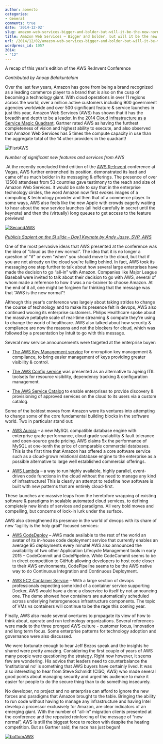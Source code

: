 ```yaml
---
author: aonesto
categories:
- General
comments: true
date: '2014-12-02'
slug: amazon-web-services-bigger-and-bolder-but-will-it-be-the-new-normal
title: Amazon Web Services – Bigger and bolder, but will it be the new normal?
url: /2014/12/02/amazon-web-services-bigger-and-bolder-but-will-it-be-the-new-normal
wordpress_id: 1057
2014:
- "12"
---
```



A recap of this year's edition of the AWS Re:Invent Conference

_Contributed by Anoop Balakuntalam_

Over the last few years, Amazon has gone from being a brand recognized as a leading commerce player to a brand that is also on the cusp of becoming a technology giant. With cloud operations in over 11 regions across the world, over a million active customers including 900 government agencies worldwide and over 500 significant feature & service launches in just this year, Amazon Web Services (AWS) has shown that it has the breadth and depth to be a leader. In the [2014 Cloud Infrastructure as a Service Magic Quadrant](http://www.gartner.com/technology/reprints.do?id=1-1UKQQA6&ct=140528&st=sb), Gartner rated AWS as having the furthest completeness of vision and highest ability to execute, and also observed that Amazon Web Services has 5 times the compute capacity in use than the aggregate total of the 14 other providers in the quadrant!

[![FisrtAWS](/uploads/2014/12/FisrtAWS-300x164.png)](/uploads/2014/12/FisrtAWS.png)


_Number of significant new features and services from AWS_


 At the recently concluded third edition of the [AWS Re:Invent](https://reinvent.awsevents.com/) conference at Vegas, AWS further entrenched its position, demonstrated its lead and came off as much bolder in its messaging & offerings. The presence of over 13500 attendees from 53 countries gave testimony to the reach and size of Amazon Web Services. It would be safe to say that in the enterprise technology circles, the word Amazon now first evokes images of a computing & technology provider and then that of a commerce player. In some ways, AWS also feels like the new Apple with crowds eagerly waiting to hear about the new service launches (all held carefully in secret until the keynote) and then the (virtually) long queues to get access to the feature previews!

[![SecondAWS](/uploads/2014/12/SecondAWS-300x164.png)](/uploads/2014/12/SecondAWS.png)


[_Publicis Sapient on the SI slide – Day1 Keynote by Andy Jassy, SVP, AWS_](https://www.youtube.com/watch?v=wApMDQFvNio)


One of the most pervasive ideas that AWS presented at the conference was the idea of “cloud as the new normal”. The idea that it is no longer a question of "if" or even "when" you should move to the cloud, but that if you are not already on the cloud you're falling behind. In fact, AWS took its messaging one step further to talk about how several large enterprises have made the decision to go “all-in” with Amazon. Companies like Major League Baseball were invited to talk about their decision to go with AWS, several of whom made a reference to how it was a no-brainer to choose Amazon. At the end of it all, one might be forgiven for thinking that the message was that “AWS is the new normal”!

Although this year's conference was largely about taking strides to change the course of technology and to make its presence felt in devops, AWS also continued wooing its enterprise customers. Philips Healthcare spoke about the massive petabyte scale of real-time streaming & compute they're using to change the world of healthcare. AWS also talked about how security & compliance are now the reasons and not the blockers for cloud, which was followed by a presentation by Intuit to go with this message.

Several new service announcements were targeted at the enterprise buyer:



	
  * [The AWS Key Management service](http://aws.amazon.com/kms/) for encryption key management & compliance, to bring easier management of keys providing greater visibility & control.

	
  * [The AWS Config service](http://aws.amazon.com/config/) was presented as an alternative to ageing ITIL toolsets for resource visibility, dependency tracking & configuration management.

	
  * [The AWS Service Catalog](http://aws.amazon.com/servicecatalog/) to enable enterprises to provide discovery & provisioning of approved services on the cloud to its users via a custom catalog.


Some of the boldest moves from Amazon were its ventures into attempting to change some of the core fundamental building blocks in the software world. Two in particular stand out:

	
  * [AWS Aurora](http://aws.amazon.com/rds/aurora/) – a new MySQL compatible database engine with enterprise grade performance, cloud grade scalability & fault tolerance and open-source grade pricing. AWS claims 5x the performance of MySQL at one-tenth the price of comparable commercial databases. This is the first time that Amazon has offered a core software service such as a cloud-grown relational database engine to the enterprise as a possible alternative to large well established commercial offerings.

	
  * [AWS Lambda](http://aws.amazon.com/lambda/) – a way to run highly available, highly parallel, event-driven code functions in the cloud without the need to manage any kind of infrastructure! This is clearly an attempt to redefine how software is built with new patterns that are entirely cloud-first.


These launches are massive leaps from the heretofore wrapping of existing software & paradigms in scalable automated cloud services, to defining completely new kinds of services and paradigms. All very bold moves and compelling, but concerns of lock-in lurk under the surface.

AWS also strengthened its presence in the world of devops with its share of new “agility is the holy grail” focused services:

	
  * [AWS CodeDeploy](http://aws.amazon.com/codedeploy/) – AWS made available to the rest of the world an avatar of its in-house code deployment service that currently enables an average 95 deployments every minute! AWS also announced the availability of two other Application Lifecycle Management tools in early 2015 – CodeCommit and CodePipeline. While CodeCommit seems to be in direct competition to GitHub allowing developers to host code closer to their AWS environments, CodePipeline seems to be the AWS native way to do Continuous Integration and Continuous Deployment.

	
  * [AWS EC2 Container Service](http://aws.amazon.com/ecs/) – With a large section of devops professionals expecting some kind of a container service supporting Docker, AWS would have a done a disservice to itself by not announcing one. The demo showed how containers are automatically scheduled across underlying heterogeneous infrastructure components. The topic of VMs vs containers will continue to be the rage this coming year.


Finally, AWS also made several overtures to propagate its view of how to think about, operate and run technology organizations. Several references were made to the three pronged AWS culture - customer focus, innovation and long term focus. Some enterprise patterns for technology adoption and governance were also discussed.

We were fortunate enough to hear Jeff Bezos speak and the insights he shared were pretty amazing. Considering the first couple of years of AWS many people were questioning the strategy. Right now however, it seems few are wondering. His advice that leaders need to counterbalance the ‘institutional no’ is something that AWS buyers have certainly lived. It was also interesting to hear from Steve Schmidt (CISO, AWS) who made several good points about managing security and urged his audience to make it easier for people to do the secure thing than to do something insecurely.

No developer, no project and no enterprise can afford to ignore the new forces and paradigms that Amazon brought to the table. Bringing the ability to run code without having to manage any infrastructure and having Intel develop a processor exclusively for Amazon, are clear indicators of an emerging giant. With the number of “all-in” migration clients presented at the conference and the repeated reinforcing of the message of “new normal”, AWS is still the biggest force to reckon with despite the heating competition. But as Gartner said, the race has just begun!

[![bottomAWS](/uploads/2014/12/bottomAWS-300x60.png)](/uploads/2014/12/bottomAWS.png)
